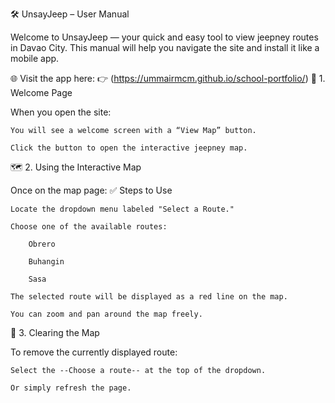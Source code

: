 🛠️ UnsayJeep – User Manual

Welcome to UnsayJeep — your quick and easy tool to view jeepney routes in Davao City. This manual will help you navigate the site and install it like a mobile app.

🌐 Visit the app here:
👉 (https://ummairmcm.github.io/school-portfolio/)
👋 1. Welcome Page

When you open the site:

    You will see a welcome screen with a “View Map” button.

    Click the button to open the interactive jeepney map.

🗺️ 2. Using the Interactive Map

Once on the map page:
✅ Steps to Use

    Locate the dropdown menu labeled "Select a Route."

    Choose one of the available routes:

        Obrero

        Buhangin

        Sasa

    The selected route will be displayed as a red line on the map.

    You can zoom and pan around the map freely.

🧼 3. Clearing the Map

To remove the currently displayed route:

    Select the --Choose a route-- at the top of the dropdown.

    Or simply refresh the page.
